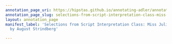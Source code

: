 ```yaml
---
annotation_page_uri: https://hipstas.github.io/annotating-adler/annotations/selections-from-script-interpretation-class-miss-julie-and-the-father-by-august-strindberg-canvas-1-theory-and-technique.json
annotation_page_slug: selections-from-script-interpretation-class-miss-julie-and-the-father-by-august-strindberg-canvas-1-theory-and-technique
layout: annotation_page
manifest_label: 'Selections from Script Interpretation Class: Miss Julie and The Father
  by August Strindberg'

---
```

